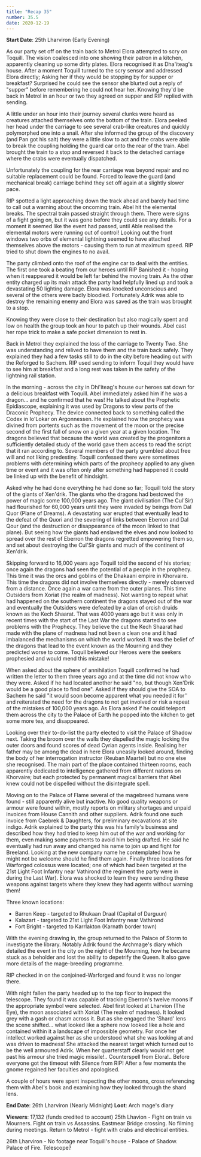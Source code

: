 ```yaml
---
title: "Recap 35"
number: 35.5
date: 2020-12-19
---
```


**Start Date**: 25th Lharviron (Early Evening)
 
As our party set off on the train back to Metrol Elora attempted to scry on Toquill. The vision coalesced into one showing their patron in a kitchen, apparently cleaning up some dirty plates. Elora recognised it as Dha'iteag's house. After a moment Toquill turned to the scry sensor and addressed Elora directly; Asking her if they would be stopping by for supper or breakfast? Surprised he could see the sensor she blurted out a reply of "supper" before remembering he could not hear her. Knowing they'd be back in Metrol in an hour or two they agreed on supper and RIP replied with sending.
 
A little under an hour into their journey several clunks were heard as creatures attached themselves onto the bottom of the train. Elora peeked her head under the carriage to see several crab-like creatures and quickly polymorphed one into a snail. After she informed the group of the discovery (and Pan got his salt) they were a little slow to act and the crabs were able to break the coupling holding the guard car onto the rear of the train. Abel brought the train to a stop and reversed it back to the detached carriage where the crabs were eventually dispatched.
 
Unfortunately the coupling for the rear carriage was beyond repair and no suitable replacement could be found. Forced to leave the guard (and mechanical break) carriage behind they set off again at a slightly slower pace.
 
RIP spotted a light approaching down the track ahead and barely had time to call out a warning about the oncoming train. Abel hit the elemental breaks. The spectral train passed straight through them. There were signs of a fight going on, but it was gone before they could see any details. For a moment it seemed like the event had passed, until Able realised the elemental motors were running out of control! Looking out the front windows two orbs of elemental lightning seemed to have attached themselves above the motors - causing them to run at maximum speed. RIP tried to shut down the engines to no avail.
 
The party climbed onto the roof of the engine car to deal with the entities.	The first one took a beating from our heroes until RIP Banished it - hoping when it reappeared it would be left far behind the moving train. As the other entity charged up its main attack the party had helpfully lined up and took a devastating 50 lighting damage. Elora was knocked unconscious and several of the others were badly bloodied. Fortunately Adrik was able to destroy the remaining enemy and Elora was saved as the train was brought to a stop. 
 
Knowing they were close to their destination but also magically spent and low on health the group took an hour to patch up their wounds. Abel cast her rope trick to make a safe pocket dimension to rest in. 
 
Back in Metrol they explained the loss of the carriage to Twenty Two. She was understanding and relived to have them and the train back safely. They explained they had a few tasks still to do in the city before heading out with the Reforged to Sachem. RIP used sending to inform Toquil they would have to see him at breakfast and a long rest was taken in the safety of the lightning rail station. 
 
In the morning - across the city in Dhi'iteag's house our heroes sat down for a delicious breakfast with Toquill. Abel immediately asked him if he was a dragon… and he confirmed that he was! He talked about the Prophetic Epidiascope, explaining it was used by Dragons to view parts of the Draconic Prophecy. The device connected back to something called the Codex in Io'Lokar on Argonnessen. He explained how the prophecy was divined from portents such as the movement of the moon or the precise second of the first fall of snow on a given year at a given location. The dragons believed that because the world was created by the progenitors a sufficiently detailed study of the world gave them access to read the script that it ran according to. Several members of the party grumbled about free will and not liking predestiny. Toquill confessed there were sometimes problems with determining which parts of the prophecy applied to any given time or event and it was often only after something had happened it could be linked up with the benefit of hindsight.
 
Asked why he had done everything he had done so far; Toquill told the story of the giants of Xen'drik. The giants who the dragons had bestowed the power of magic some 100,000 years ago. The giant civilisation (The Cul'Sir) had flourished for 60,000 years until they were invaded by beings from Dal Quor (Plane of Dreams). A devastating war erupted that eventually lead to the defeat of the Quori and the severing of links between Eberron and Dal Qour (and the destruction or disappearance of the moon linked to that plane). But seeing how the giants had enslaved the elves and now looked to spread over the rest of Eberron the dragons regretted empowering them so, and set about destroying the Cul'Sir giants and much of the continent of Xen'drik.
 
Skipping forward to 16,000 years ago Toquill told the second of his stories; once again the dragons had seen the potential of a people in the prophecy. This time it was the orcs and goblins of the Dhakaani empire in Khorvaire. This time the dragons did not involve themselves directly - merely observed from a distance. Once again a war came from the outer planes. This time Outsiders from Xoriat (the realm of madness). Not wanting to repeat what had happened on the southern continent the dragons stayed out of the war and eventually the Outsiders were defeated by a clan of orcish druids known as the Kech Shaarat. That was 4000 years ago but it was only in recent times with the start of the Last War the dragons started to see problems with the Prophecy. They believe the cut the Kech Shaarat had made with the plane of madness had not been a clean one and it had imbalanced the mechanisms on which the world worked. It was the belief of the dragons that lead to the event known as the Mourning and they predicted worse to come. Toquil believed our Heroes were the seekers prophesied and would mend this mistake!
 
When asked about the sphere of annihilation Toquill confirmed he had written the letter to them three years ago and at the time did not know who they were. Asked if he had located another he said "no, but though Xen'Drik would be a good place to find one". Asked if they should give the SOA to Sachem he said "it would soon become apparent what you needed it for'' and reiterated the need for the dragons to not get involved or risk a repeat of the mistakes of 100,000 years ago. As Elora asked if he could teleport them across the city to the Palace of Earth he popped into the kitchen to get some more tea, and disappeared. 
 
Looking over their to-do-list the party elected to visit the Palace of Shadow next. Taking the broom over the walls they dispelled the magic locking the outer doors and found scores of dead Cyrian agents inside. Realising her father may be among the dead in here Elora uneasily looked around, finding the body of her interrogation instructor (Reuban Maartel) but no one else she recognised. The main part of the place contained thirteen rooms, each apparently dedicated to intelligence gathered from different nations on Khorvaire; but each protected by permanent magical barriers that Abel knew could not be dispelled without the disintegrate spell. 
 
Moving on to the Palace of Flame several of the magebreed humans were found - still apparently alive but inactive. No good quality weapons or armour were found within, mostly reports on military shortages and unpaid invoices from House Cannith and other suppliers. Adrik found one such invoice from Caebrek & Daughters, for preliminary excavations at site indigo. Adrik explained to the party this was his family's business and described how they had tried to keep him out of the war and working for them, even making some payments to avoid him being drafted. He said he eventually had run away and changed his name to join up and fight for Breeland. Looking at the new company name he contemplated how he might not be welcome should he find them again. Finally three locations for Warforged colossus were located; one of which had been targeted at the 21st Light Foot Infantry near Vathirond (the regiment the party were in during the Last War). Elora was shocked to learn they were sending these weapons against targets where they knew they had agents without warning them!
 
Three known locations:
* Barren Keep - targeted to Rhukaan Draal (Capital of Darguun)
* Kalazart - targeted to 21st Light Foot Infantry near Vathirond
* Fort Bright - targeted to Karrlakton (Karnath border town)
 
With the evening drawing in, the group returned to the Palace of Storm to investigate the library. Notably Adrik found the Archmage's diary which detailed the event in the city on the night of the Mourning, how he became stuck as a beholder and lost the ability to depetrify the Queen. It also gave more details of the mage-breeding programme.
 
RIP checked in on the conjoined-Warforged and found it was no longer there.
 
With night fallen the party headed up to the top floor to inspect the telescope. They found it was capable of tracking Eberron's twelve moons if the appropriate symbol were selected. Abel first looked at Lharvion (The Eye), the moon associated with Xoriat (The realm of madness). It looked grey with a gash or chasm across it. But as she engaged the 'Shard' lens the scene shifted… what looked like a sphere now looked like a hole and contained within it a landscape of impossible geometry. For once her intellect worked against her as she understood what she was looking at and was driven to madness! She attacked the nearest target which turned out to be the well armoured Adrik. When her quarterstaff clearly would not get past his armour she tried magic missile!.. Counterspell from Elora!.. Before everyone got the timeout with Silence from RIP! After a few moments the gnome regained her faculties and apologised. 
 
A couple of hours were spent inspecting the other moons, cross referencing them with Abel's book and examining how they looked through the shard lens.
 
**End Date**: 26th Lharviron (Nearly Midnight)
**Loot**: Arch mage's diary
 
**Viewers**: 17,132 (funds credited to account)
25th Lhavion - Fight on train vs Mourners. Fight on train vs Assassins. Eastmear Bridge crossing. No filming during meetings. Return to Metrol - fight with crabs and electrical entities.
 
26th Lharviron - No footage near Toquill's house - Palace of Shadow. Palace of Fire. Telescope? 
